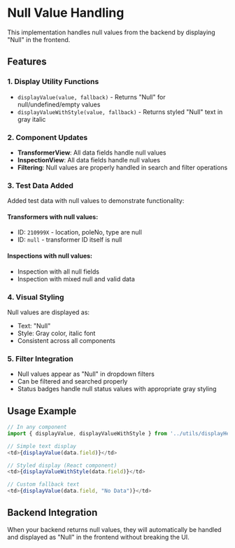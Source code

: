 # Null Value Handling

This implementation handles null values from the backend by displaying "Null" in the frontend.

## Features

### 1. Display Utility Functions
- `displayValue(value, fallback)` - Returns "Null" for null/undefined/empty values
- `displayValueWithStyle(value, fallback)` - Returns styled "Null" text in gray italic

### 2. Component Updates
- **TransformerView**: All data fields handle null values
- **InspectionView**: All data fields handle null values
- **Filtering**: Null values are properly handled in search and filter operations

### 3. Test Data Added
Added test data with null values to demonstrate functionality:

#### Transformers with null values:
- ID: `210999X` - location, poleNo, type are null
- ID: `null` - transformer ID itself is null

#### Inspections with null values:
- Inspection with all null fields
- Inspection with mixed null and valid data

### 4. Visual Styling
Null values are displayed as:
- Text: "Null"
- Style: Gray color, italic font
- Consistent across all components

### 5. Filter Integration
- Null values appear as "Null" in dropdown filters
- Can be filtered and searched properly
- Status badges handle null status values with appropriate gray styling

## Usage Example

```javascript
// In any component
import { displayValue, displayValueWithStyle } from '../utils/displayHelpers';

// Simple text display
<td>{displayValue(data.field)}</td>

// Styled display (React component)
<td>{displayValueWithStyle(data.field)}</td>

// Custom fallback text
<td>{displayValue(data.field, "No Data")}</td>
```

## Backend Integration
When your backend returns null values, they will automatically be handled and displayed as "Null" in the frontend without breaking the UI.
